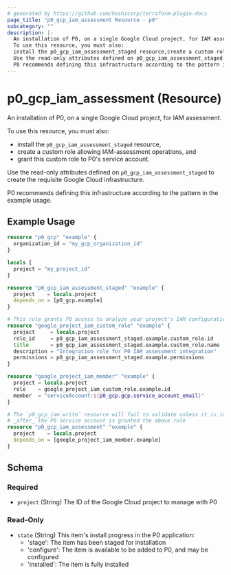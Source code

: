 ```yaml
---
# generated by https://github.com/hashicorp/terraform-plugin-docs
page_title: "p0_gcp_iam_assessment Resource - p0"
subcategory: ""
description: |-
  An installation of P0, on a single Google Cloud project, for IAM assessment.
  To use this resource, you must also:
  install the p0_gcp_iam_assessment_staged resource,create a custom role allowing IAM-assessment operations, andgrant this custom role to P0's service account.
  Use the read-only attributes defined on p0_gcp_iam_assessment_staged to create the requisite Google Cloud infrastructure.
  P0 recommends defining this infrastructure according to the pattern in the example usage.
---
```


# p0_gcp_iam_assessment (Resource)

An installation of P0, on a single Google Cloud project, for IAM assessment.

To use this resource, you must also:
- install the `p0_gcp_iam_assessment_staged` resource,
- create a custom role allowing IAM-assessment operations, and
- grant this custom role to P0's service account.

Use the read-only attributes defined on `p0_gcp_iam_assessment_staged` to create the requisite Google Cloud infrastructure.

P0 recommends defining this infrastructure according to the pattern in the example usage.

## Example Usage

```terraform
resource "p0_gcp" "example" {
  organization_id = "my_gcp_organization_id"
}

locals {
  project = "my_project_id"
}

resource "p0_gcp_iam_assessment_staged" "example" {
  project    = locals.project
  depends_on = [p0_gcp.example]
}

# This role grants P0 access to analyze your project's IAM configuration and asset inventory
resource "google_project_iam_custom_role" "example" {
  project     = locals.project
  role_id     = p0_gcp_iam_assessment_staged.example.custom_role.id
  title       = p0_gcp_iam_assessment_staged.example.custom_role.name
  description = "Integration role for P0 IAM assessment integration"
  permissions = p0_gcp_iam_assessment_staged.example.permissions
}

resource "google_project_iam_member" "example" {
  project = locals.project
  role    = google_project_iam_custom_role.example.id
  member  = "serviceAccount:${p0_gcp.gcp.service_account_email}"
}

# The `p0_gcp_iam_write` resource will fail to validate unless it is installed
# _after_ the P0 service account is granted the above role
resource "p0_gcp_iam_assessment" "example" {
  project    = locals.project
  depends_on = [google_project_iam_member.example]
}
```

<!-- schema generated by tfplugindocs -->
## Schema

### Required

- `project` (String) The ID of the Google Cloud project to manage with P0

### Read-Only

- `state` (String) This item's install progress in the P0 application:
	- 'stage': The item has been staged for installation
	- 'configure': The item is available to be added to P0, and may be configured
	- 'installed': The item is fully installed
